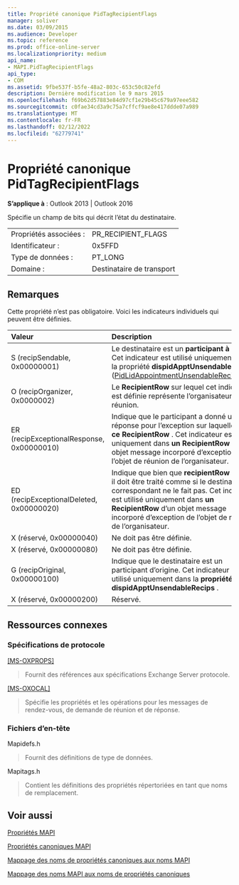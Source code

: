 ```yaml
---
title: Propriété canonique PidTagRecipientFlags
manager: soliver
ms.date: 03/09/2015
ms.audience: Developer
ms.topic: reference
ms.prod: office-online-server
ms.localizationpriority: medium
api_name:
- MAPI.PidTagRecipientFlags
api_type:
- COM
ms.assetid: 9fbe537f-b5fe-48a2-803c-653c50c82efd
description: Dernière modification le 9 mars 2015
ms.openlocfilehash: f69b62d57883e84d97cf1e29b45c679a97eee582
ms.sourcegitcommit: c0fae34cd3a9c75a7cffcf9ae8e417ddde07a989
ms.translationtype: MT
ms.contentlocale: fr-FR
ms.lasthandoff: 02/12/2022
ms.locfileid: "62779741"
---
```

# <a name="pidtagrecipientflags-canonical-property"></a>Propriété canonique PidTagRecipientFlags

  
  
**S’applique à** : Outlook 2013 | Outlook 2016 
  
Spécifie un champ de bits qui décrit l’état du destinataire.
  
|||
|:-----|:-----|
|Propriétés associées :  <br/> |PR_RECIPIENT_FLAGS  <br/> |
|Identificateur :  <br/> |0x5FFD  <br/> |
|Type de données :  <br/> |PT_LONG  <br/> |
|Domaine :  <br/> |Destinataire de transport  <br/> |
   
## <a name="remarks"></a>Remarques

Cette propriété n’est pas obligatoire. Voici les indicateurs individuels qui peuvent être définies.
  
|**Valeur**|**Description**|
|:-----|:-----|
|S (recipSendable, 0x00000001)  <br/> |Le destinataire est un **participant à l’envoi** . Cet indicateur est utilisé uniquement dans la propriété **dispidApptUnsendableRecips** ([PidLidAppointmentUnsendableRecipients](pidlidappointmentunsendablerecipients-canonical-property.md)). |
|O (recipOrganizer, 0x0000002)  <br/> |Le **RecipientRow** sur lequel cet indicateur est définie représente l’organisateur de la réunion. |
|ER (recipExceptionalResponse, 0x00000010)  <br/> |Indique que le participant a donné une réponse pour l’exception sur laquelle réside **ce RecipientRow** . Cet indicateur est utilisé uniquement dans **un RecipientRow** d’un objet message incorporé d’exception de l’objet de réunion de l’organisateur. |
|ED (recipExceptionalDeleted, 0x00000020)  <br/> |Indique que bien que **recipientRow** existe, il doit être traité comme si le destinataire correspondant ne le fait pas. Cet indicateur est utilisé uniquement dans **un RecipientRow** d’un objet message incorporé d’exception de l’objet de réunion de l’organisateur. |
|X (réservé, 0x00000040)  <br/> |Ne doit pas être définie. |
|X (réservé, 0x00000080)  <br/> |Ne doit pas être définie. |
|G (recipOriginal, 0x00000100)  <br/> |Indique que le destinataire est un participant d’origine. Cet indicateur est utilisé uniquement dans la **propriété dispidApptUnsendableRecips** . |
|X (réservé, 0x00000200)  <br/> |Réservé. |
   
## <a name="related-resources"></a>Ressources connexes

### <a name="protocol-specifications"></a>Spécifications de protocole

[[MS-OXPROPS]](https://msdn.microsoft.com/library/f6ab1613-aefe-447d-a49c-18217230b148%28Office.15%29.aspx)
  
> Fournit des références aux spécifications Exchange Server protocole.
    
[[MS-OXOCAL]](https://msdn.microsoft.com/library/09861fde-c8e4-4028-9346-e7c214cfdba1%28Office.15%29.aspx)
  
> Spécifie les propriétés et les opérations pour les messages de rendez-vous, de demande de réunion et de réponse.
    
### <a name="header-files"></a>Fichiers d’en-tête

Mapidefs.h
  
> Fournit des définitions de type de données.
    
Mapitags.h
  
> Contient les définitions des propriétés répertoriées en tant que noms de remplacement.
    
## <a name="see-also"></a>Voir aussi



[Propriétés MAPI](mapi-properties.md)
  
[Propriétés canoniques MAPI](mapi-canonical-properties.md)
  
[Mappage des noms de propriétés canoniques aux noms MAPI](mapping-canonical-property-names-to-mapi-names.md)
  
[Mappage des noms MAPI aux noms de propriétés canoniques](mapping-mapi-names-to-canonical-property-names.md)

